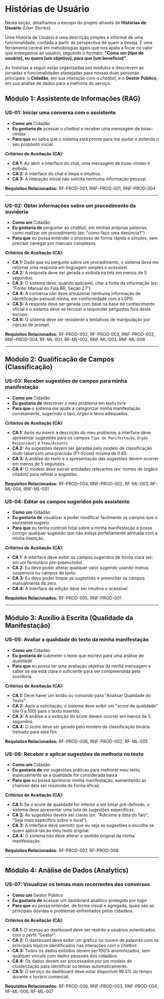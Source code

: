 # Histórias de Usuário

Nesta seção, detalhamos o escopo do projeto através de **Histórias de Usuário** (_User Stories_).

Uma História de Usuário é uma descrição simples e informal de uma funcionalidade, contada a partir da perspectiva de quem a deseja. É uma ferramenta central em metodologias ágeis que nos ajuda a focar no valor que entregamos ao usuário, seguindo o formato: **"Como um [tipo de usuário], eu quero [um objetivo], para que [um benefício]"**.

As histórias a seguir estão organizadas por módulos e descrevem as jornadas e funcionalidades planejadas para nossas duas personas principais: o **Cidadão**, em sua interação com o _chatbot_, e o **Gestor Público**, em sua análise de dados para a melhoria do serviço.

## **Módulo 1: Assistente de Informações (RAG)**

### US-01: Iniciar uma conversa com o assistente

- **Como um** Cidadão
- **Eu gostaria de** acessar o _chatbot_ e receber uma mensagem de boas-vindas
- **Para que** eu saiba que o sistema está pronto para me ajudar e entenda o seu propósito inicial.

**Critérios de Aceitação (CA):**

- **CA 1:** Ao abrir a interface do chat, uma mensagem de boas-vindas é exibida.
- **CA 2:** A interface do chat é limpa e intuitiva.
- **CA 3:** A interação inicial não solicita nenhuma informação pessoal.

**Requisitos Relacionados:** RF-PROD-001, RNF-PROD-001, RNF-PROD-004

---

### US-02: Obter informações sobre um procedimento da ouvidoria

- **Como um** Cidadão
- **Eu gostaria de** perguntar ao _chatbot_, em minhas próprias palavras, como realizar um procedimento (ex: "como faço uma denúncia?")
- **Para que** eu possa entender o processo de forma rápida e simples, sem precisar navegar por manuais complexos.

**Critérios de Aceitação (CA):**

- **CA 1:** Dado que eu pergunte sobre um procedimento, o sistema deve me retornar uma resposta em linguagem simples e acessível.
- **CA 2:** A resposta deve ser gerada e exibida na tela em menos de 5 segundos.
- **CA 3:** O sistema deve, quando aplicável, citar a fonte da informação (ex: "Fonte: Manual do Fala.BR, Seção 2.1").
- **CA 4:** A conversa não deve armazenar nenhuma informação de identificação pessoal minha, em conformidade com a LGPD.
- **CA 5:** A resposta deve ser gerada com base na base de conhecimento oficial e o sistema deve se recusar a responder perguntas fora deste escopo.
- **CA 6:** O sistema deve ser resistente a tentativas de manipulação por injeção de prompt.

**Requisitos Relacionados:** RF-PROD-002, RF-PROD-003, RNF-PROD-002, RNF-PROD-004, RF-ML-001, RF-ML-002, RNF-ML-003, RNF-ML-006

---

## **Módulo 2: Qualificação de Campos (Classificação)**

### US-03: Receber sugestões de campos para minha manifestação

- **Como um** Cidadão
- **Eu gostaria de** descrever o meu problema em texto livre
- **Para que** o sistema me ajude a categorizar minha manifestação corretamente, sugerindo o tipo, órgão e tema adequados.

**Critérios de Aceitação (CA):**

- **CA 1:** Após eu inserir a descrição do meu problema, a interface deve apresentar sugestões para os campos `Tipo de Manifestação`, `Órgão Responsável` e `Tema/Assunto`.
- **CA 2:** As sugestões devem ser geradas pelo modelo de classificação multi-label com uma precisão (F1-Score) mínima de 0.85.
- **CA 3:** A análise do texto e a apresentação das sugestões devem ocorrer em menos de 5 segundos.
- **CA 4:** O modelo deve extrair entidades relevantes (ex: nomes de órgãos citados) para refinar a sugestão.

**Requisitos Relacionados:** RF-PROD-004, RNF-PROD-002, RF-ML-003, RF-ML-004, RNF-ML-001

### US-04: Editar os campos sugeridos pelo assistente

- **Como um** Cidadão
- **Eu gostaria de** visualizar e poder modificar facilmente os campos que o assistente sugeriu
- **Para que** eu tenha controle total sobre a minha manifestação e possa corrigir qualquer sugestão que não esteja perfeitamente alinhada com a minha intenção.

**Critérios de Aceitação (CA):**

- **CA 1:** A interface deve exibir os campos sugeridos de forma clara (ex: em um formulário pré-preenchido).
- **CA 2:** Eu devo poder alterar qualquer valor sugerido usando menus suspensos ou campos de texto.
- **CA 3:** Eu devo poder limpar as sugestões e preencher os campos manualmente do zero.
- **CA 4:** A interface de edição deve ser intuitiva e acessível.

**Requisitos Relacionados:** RF-PROD-005, RNF-PROD-001

---

## **Módulo 3: Auxílio à Escrita (Qualidade da Manifestação)**

### US-05: Avaliar a qualidade do texto da minha manifestação

- **Como um** Cidadão
- **Eu gostaria de** submeter o texto que escrevi para uma análise de qualidade
- **Para que** eu possa ter uma avaliação objetiva da minha mensagem e saber se ela está clara o suficiente para ser compreendida pela ouvidoria.

**Critérios de Aceitação (CA):**

- **CA 1:** Deve haver um botão ou comando para "Analisar Qualidade do Texto".
- **CA 2:** Após a solicitação, o sistema deve exibir um "score de qualidade" (de 0 a 100) para o texto inserido.
- **CA 3:** A análise e a exibição do score devem ocorrer em menos de 5 segundos.
- **CA 4:** O score deve ser gerado pelo modelo de classificação binária treinado para este fim.

**Requisitos Relacionados:** RF-PROD-006, RNF-PROD-002, RF-ML-005

### US-06: Receber e aplicar sugestões de melhoria no texto

- **Como um** Cidadão
- **Eu gostaria de** ver sugestões práticas para melhorar meu texto, especialmente se a qualidade for considerada baixa
- **Para que** eu possa aprimorar minha manifestação, aumentando as chances dela ser resolvida de forma eficaz.

**Critérios de Aceitação (CA):**

- **CA 1:** Se o score de qualidade for inferior a um limiar pré-definido, o sistema deve apresentar uma lista de sugestões específicas.
- **CA 2:** As sugestões devem ser claras (ex: "Adicione a data do fato", "Seja mais específico sobre o local").
- **CA 3:** A interface deve permitir que eu veja as sugestões e escolha se quero aplicá-las ao meu texto original.
- **CA 4:** O sistema não deve alterar o sentido original da minha manifestação.

**Requisitos Relacionados:** RF-PROD-007, RF-PROD-008

---

## **Módulo 4: Análise de Dados (Analytics)**

### US-07: Visualizar os temas mais recorrentes das conversas

- **Como um** Gestor Público
- **Eu gostaria de** acessar um dashboard analítico protegido por login
- **Para que** eu possa entender, de forma visual e agregada, quais são as principais dúvidas e problemas enfrentados pelos cidadãos.

**Critérios de Aceitação (CA):**

- **CA 1:** O acesso ao dashboard deve ser restrito a usuários autenticados com o perfil "Gestor".
- **CA 2:** O dashboard deve exibir um gráfico ou nuvem de palavras com os principais tópicos identificados nas interações com o _chatbot_.
- **CA 3:** Todos os dados exibidos devem ser 100% anonimizados, sem qualquer vínculo com dados pessoais dos cidadãos.
- **CA 4:** Os dados devem ser processados por um modelo de clusterização para identificar os temas automaticamente.
- **CA 5:** O serviço do dashboard deve estar disponível 99.5% do tempo durante o horário comercial.

**Requisitos Relacionados:** RF-PROD-009, RNF-PROD-003, RNF-PROD-004, RF-ML-006, RF-ML-007
